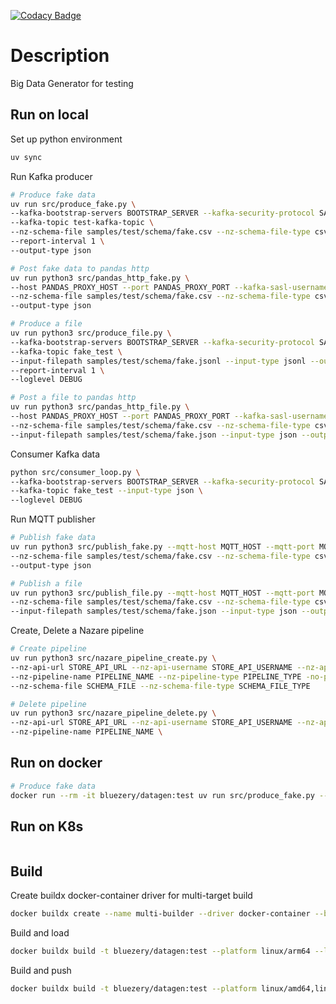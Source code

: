 [![Codacy Badge](https://app.codacy.com/project/badge/Grade/50357a4321da4972a58d387c6c821eb1)](https://app.codacy.com/gh/dataplatform-lab/datagen/dashboard?utm_source=gh&utm_medium=referral&utm_content=&utm_campaign=Badge_grade)

# Description

Big Data Generator for testing

## Run on local

Set up python environment

```bash
uv sync
```

Run Kafka producer

```bash
# Produce fake data
uv run src/produce_fake.py \
--kafka-bootstrap-servers BOOTSTRAP_SERVER --kafka-security-protocol SASL_PLAINTEXT --kafka-sasl-username USERNAME --kafka-sasl-password PASSWORD \
--kafka-topic test-kafka-topic \
--nz-schema-file samples/test/schema/fake.csv --nz-schema-file-type csv \
--report-interval 1 \
--output-type json

# Post fake data to pandas http
uv run python3 src/pandas_http_fake.py \
--host PANDAS_PROXY_HOST --port PANDAS_PROXY_PORT --kafka-sasl-username USERNAME --kafka-sasl-password PASSWORD --ssl --kafka-topic test-kafka-topic \
--nz-schema-file samples/test/schema/fake.csv --nz-schema-file-type csv \
--output-type json

# Produce a file
uv run python3 src/produce_file.py \
--kafka-bootstrap-servers BOOTSTRAP_SERVER --kafka-security-protocol SASL_PLAINTEXT --kafka-sasl-username USERNAME --kafka-sasl-password PASSWORD \
--kafka-topic fake_test \
--input-filepath samples/test/schema/fake.jsonl --input-type jsonl --output-type json \
--report-interval 1 \
--loglevel DEBUG

# Post a file to pandas http
uv run python3 src/pandas_http_file.py \
--host PANDAS_PROXY_HOST --port PANDAS_PROXY_PORT --kafka-sasl-username USERNAME --kafka-sasl-password PASSWORD --ssl --kafka-topic test-kafka-topic \
--nz-schema-file samples/test/schema/fake.csv --nz-schema-file-type csv \
--input-filepath samples/test/schema/fake.json --input-type json --output-type json
```

Consumer Kafka data

```bash
python src/consumer_loop.py \
--kafka-bootstrap-servers BOOTSTRAP_SERVER --kafka-security-protocol SASL_PLAINTEXT --kafka-sasl-username USERNAME --kafka-sasl-password PASSWORD \
--kafka-topic fake_test --input-type json \
--loglevel DEBUG
```

Run MQTT publisher

```bash
# Publish fake data
uv run python3 src/publish_fake.py --mqtt-host MQTT_HOST --mqtt-port MQTT_PORT --mqtt-username MQTT_USERNAME --mqtt-password MQTT_PASSWORD  --mqtt-kafka-topic MQTT_TOPIC --mqtt-tls --mqtt-tls-insecure \
--nz-schema-file samples/test/schema/fake.csv --nz-schema-file-type csv \
--output-type json

# Publish a file
uv run python3 src/publish_file.py --mqtt-host MQTT_HOST --mqtt-port MQTT_PORT --mqtt-username MQTT_USERNAME --mqtt-password MQTT_PASSWORD  --mqtt-kafka-topic MQTT_TOPIC --mqtt-tls --mqtt-tls-insecure \
--nz-schema-file samples/test/schema/fake.csv --nz-schema-file-type csv \
--input-filepath samples/test/schema/fake.json --input-type json --output-type json
```

Create, Delete a Nazare pipeline

```bash
# Create pipeline
uv run python3 src/nazare_pipeline_create.py \
--nz-api-url STORE_API_URL --nz-api-username STORE_API_USERNAME --nz-api-password STORE_API_PASSWORD \
--nz-pipeline-name PIPELINE_NAME --nz-pipeline-type PIPELINE_TYPE -no-pipeline-deltasync --pipeline-retention '60,d' \
--nz-schema-file SCHEMA_FILE --nz-schema-file-type SCHEMA_FILE_TYPE

# Delete pipeline
uv run python3 src/nazare_pipeline_delete.py \
--nz-api-url STORE_API_URL --nz-api-username STORE_API_USERNAME --nz-api-password STORE_API_PASSWORD \
--nz-pipeline-name PIPELINE_NAME \
```

## Run on docker

```bash
# Produce fake data
docker run --rm -it bluezery/datagen:test uv run src/produce_fake.py --kafka-bootstrap-servers BOOTSTRAP_SERVER --kafka-security-protocol SASL_PLAINTEXT --kafka-sasl-username USERNAME --kafka-sasl-password PASSWORD --kafka-topic test-kafka-topic --rate 1  --report-interval 1
```

## Run on K8s

```bash

```

## Build

Create buildx docker-container driver for multi-target build

```bash
docker buildx create --name multi-builder --driver docker-container --bootstrap
```

Build and load

```bash
docker buildx build -t bluezery/datagen:test --platform linux/arm64 --load .
```

Build and push

```bash
docker buildx build -t bluezery/datagen:test --platform linux/amd64,linux/arm64 --push .
```
